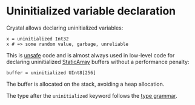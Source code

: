 # Uninitialized variable declaration

Crystal allows declaring uninitialized variables:

```crystal
x = uninitialized Int32
x # => some random value, garbage, unreliable
```

This is [unsafe](unsafe.md) code and is almost always used in low-level code for declaring uninitialized [StaticArray](http://crystal-lang.org/api/StaticArray.html) buffers without a performance penalty:

```crystal
buffer = uninitialized UInt8[256]
```

The buffer is allocated on the stack, avoiding a heap allocation.

The type after the `uninitialized` keyword follows the [type grammar](type_grammar.md).

